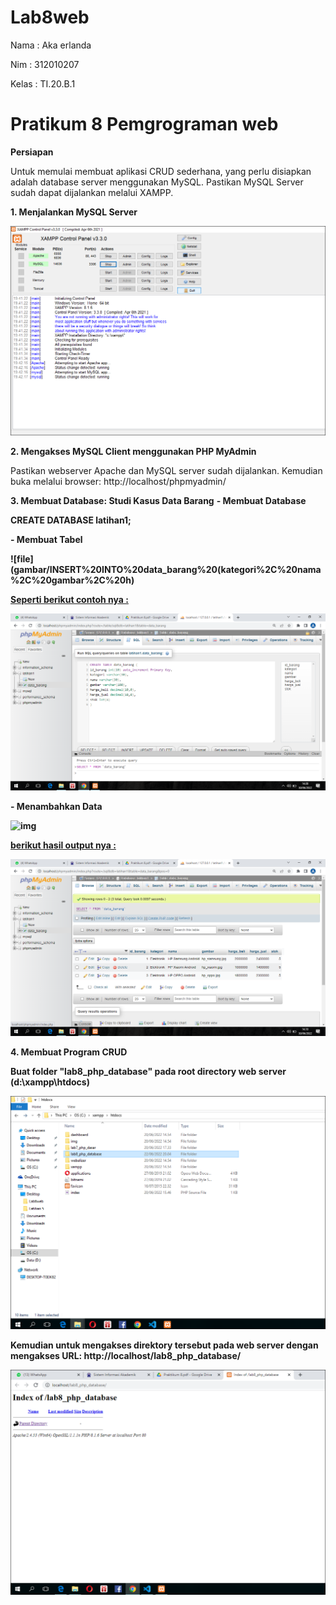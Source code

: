 # Lab8web

Nama    : Aka erlanda

Nim     : 312010207

Kelas   : TI.20.B.1

# Pratikum 8 Pemgrograman web

<b>Persiapan</b>

Untuk memulai membuat aplikasi CRUD sederhana, yang perlu disiapkan adalah database server menggunakan MySQL. Pastikan MySQL Server sudah dapat dijalankan melalui XAMPP.

<b>1. Menjalankan MySQL Server</b>

![img](gambar/png.1.PNG)

<b>2. Mengakses MySQL Client menggunakan PHP MyAdmin</b>

Pastikan webserver Apache dan MySQL server sudah dijalankan. Kemudian buka melalui browser: http://localhost/phpmyadmin/

<b>3. Membuat Database: Studi Kasus Data Barang</b>
<b>- Membuat Database<b>

CREATE DATABASE latihan1;

<b>- Membuat Tabel</b>

![file](gambar/INSERT%20INTO%20data_barang%20(kategori%2C%20nama%2C%20gambar%2C%20h)

<u>Seperti berikut contoh nya :</u>

![img](gambar/png.2.png)

<b>- Menambahkan Data</b>

![img](gambar/tabel.2.PNG)

<u>berikut hasil output nya :</u>

![img](gambar/png.3.png)

<b>4. Membuat Program CRUD</b>

Buat folder "lab8_php_database" pada root directory web server (d:\xampp\htdocs)

![img](gambar/png.4.PNG)

Kemudian untuk mengakses direktory tersebut pada web server dengan mengakses URL: http://localhost/lab8_php_database/

![img](gambar/png.5.PNG)


